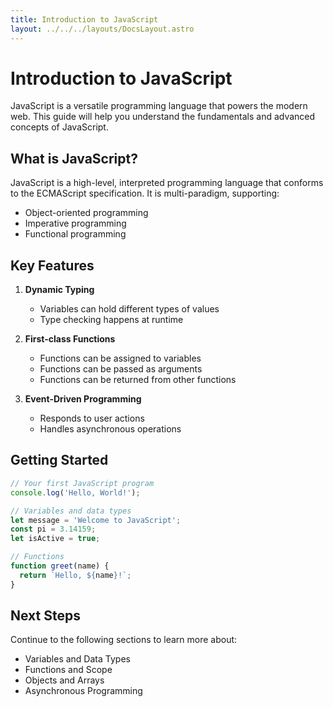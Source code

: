 ```yaml
---
title: Introduction to JavaScript
layout: ../../../layouts/DocsLayout.astro
---
```


# Introduction to JavaScript

JavaScript is a versatile programming language that powers the modern web. This guide will help you understand the fundamentals and advanced concepts of JavaScript.

## What is JavaScript?

JavaScript is a high-level, interpreted programming language that conforms to the ECMAScript specification. It is multi-paradigm, supporting:

- Object-oriented programming
- Imperative programming
- Functional programming

## Key Features

1. **Dynamic Typing**
   - Variables can hold different types of values
   - Type checking happens at runtime

2. **First-class Functions**
   - Functions can be assigned to variables
   - Functions can be passed as arguments
   - Functions can be returned from other functions

3. **Event-Driven Programming**
   - Responds to user actions
   - Handles asynchronous operations

## Getting Started

```javascript
// Your first JavaScript program
console.log('Hello, World!');

// Variables and data types
let message = 'Welcome to JavaScript';
const pi = 3.14159;
let isActive = true;

// Functions
function greet(name) {
  return `Hello, ${name}!`;
}
```

## Next Steps

Continue to the following sections to learn more about:
- Variables and Data Types
- Functions and Scope
- Objects and Arrays
- Asynchronous Programming